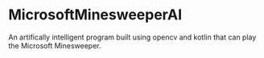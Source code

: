 # MicrosoftMinesweeperAI
An artifically intelligent program built using opencv and kotlin that can play the Microsoft Minesweeper. 
